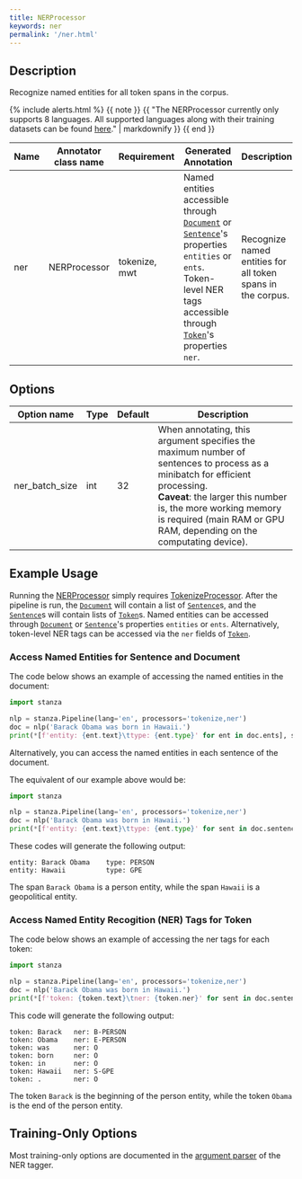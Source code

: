 ```yaml
---
title: NERProcessor 
keywords: ner
permalink: '/ner.html'
---
```


## Description

Recognize named entities for all token spans in the corpus.

{% include alerts.html %}
{{ note }}
{{ "The NERProcessor currently only supports 8 languages. All supported languages along with their training datasets can be found [here](models#available-ner-models)." | markdownify }}
{{ end }}

| Name | Annotator class name | Requirement | Generated Annotation | Description |
| --- | --- | --- | --- | --- | 
| ner | NERProcessor | tokenize, mwt | Named entities accessible through [`Document`](data_objects.md#document) or [`Sentence`](data_objects.md#sentence)'s properties `entities` or `ents`. Token-level NER tags accessible through [`Token`](data_objects.md#token)'s properties `ner`. | Recognize named entities for all token spans in the corpus. |

## Options

| Option name | Type | Default | Description |
| --- | --- | --- | --- |
| ner_batch_size | int | 32 | When annotating, this argument specifies the maximum number of sentences to process as a minibatch for efficient processing. <br>**Caveat**: the larger this number is, the more working memory is required (main RAM or GPU RAM, depending on the computating device). |


## Example Usage

Running the [NERProcessor](ner.md) simply requires [TokenizeProcessor](tokenize.md). After the pipeline is run, the [`Document`](data_objects.md#document) will contain a list of [`Sentence`](data_objects.md#sentence)s, and the [`Sentence`](data_objects.md#sentence)s will contain lists of [`Token`](data_objects.md#token)s. 
Named entities can be accessed through [`Document`](data_objects.md#document) or [`Sentence`](data_objects.md#sentence)'s properties `entities` or `ents`.
Alternatively, token-level NER tags can be accessed via the `ner` fields of [`Token`](data_objects.md#token).

### Access Named Entities for Sentence and Document

The code below shows an example of accessing the named entities in the document:

```python
import stanza

nlp = stanza.Pipeline(lang='en', processors='tokenize,ner')
doc = nlp('Barack Obama was born in Hawaii.')
print(*[f'entity: {ent.text}\ttype: {ent.type}' for ent in doc.ents], sep='\n')
```

Alternatively, you can access the named entities in each sentence of the document. 

The equivalent of our example above would be:

```python
import stanza

nlp = stanza.Pipeline(lang='en', processors='tokenize,ner')
doc = nlp('Barack Obama was born in Hawaii.')
print(*[f'entity: {ent.text}\ttype: {ent.type}' for sent in doc.sentences for ent in sent.ents], sep='\n')
```

These codes will generate the following output:

```
entity: Barack Obama    type: PERSON
entity: Hawaii          type: GPE
```

The span `Barack Obama` is a person entity, while the span `Hawaii` is a geopolitical entity.

### Access Named Entity Recogition (NER) Tags for Token

The code below shows an example of accessing the ner tags for each token:

```python
import stanza

nlp = stanza.Pipeline(lang='en', processors='tokenize,ner')
doc = nlp('Barack Obama was born in Hawaii.')
print(*[f'token: {token.text}\tner: {token.ner}' for sent in doc.sentences for token in sent.tokens], sep='\n')
```

This code will generate the following output:

```
token: Barack   ner: B-PERSON
token: Obama    ner: E-PERSON
token: was      ner: O
token: born     ner: O
token: in       ner: O
token: Hawaii   ner: S-GPE
token: .        ner: O
```

The token `Barack` is the beginning of the person entity, while the token `Obama` is the end of the person entity.

## Training-Only Options

Most training-only options are documented in the [argument parser](https://github.com/stanfordnlp/stanza/blob/master/stanza/models/ner_tagger.py#L32) of the NER tagger.